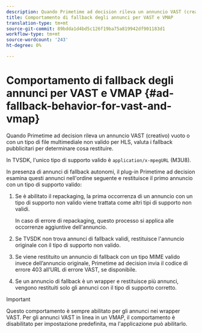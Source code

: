 ```yaml
---
description: Quando Primetime ad decision rileva un annuncio VAST (creativo) vuoto o con un tipo di file multimediale non valido per HLS, valuta i fallback pubblicitari per determinare cosa restituire.
title: Comportamento di fallback degli annunci per VAST e VMAP
translation-type: tm+mt
source-git-commit: 89bdda1d4bd5c126f19ba75a819942df901183d1
workflow-type: tm+mt
source-wordcount: '243'
ht-degree: 0%

---
```



# Comportamento di fallback degli annunci per VAST e VMAP {#ad-fallback-behavior-for-vast-and-vmap}

Quando Primetime ad decision rileva un annuncio VAST (creativo) vuoto o con un tipo di file multimediale non valido per HLS, valuta i fallback pubblicitari per determinare cosa restituire.

<!--<a id="section_9F60AF00CE9645848EAAF8C06A9E426B"></a>-->

In TVSDK, l&#39;unico tipo di supporto valido è `application/x-mpegURL` (M3U8).

In presenza di annunci di fallback autonomi, il plug-in Primetime ad decision esamina questi annunci nell&#39;ordine seguente e restituisce il primo annuncio con un tipo di supporto valido:

1. Se è abilitato il repackaging, la prima occorrenza di un annuncio con un tipo di supporto non valido viene trattata come altri tipi di supporto non validi.

   In caso di errore di repackaging, questo processo si applica alle occorrenze aggiuntive dell&#39;annuncio.
1. Se TVSDK non trova annunci di fallback validi, restituisce l&#39;annuncio originale con il tipo di supporto non valido.
1. Se viene restituito un annuncio di fallback con un tipo MIME valido invece dell’annuncio originale, Primetime ad decision invia il codice di errore 403 all’URL di errore VAST, se disponibile.
1. Se un annuncio di fallback è un wrapper e restituisce più annunci, vengono restituiti solo gli annunci con il tipo di supporto corretto.

>[!IMPORTANT]
>
>Questo comportamento è sempre abilitato per gli annunci nei wrapper VAST. Per gli annunci VAST in linea in un VMAP, il comportamento è disabilitato per impostazione predefinita, ma l&#39;applicazione può abilitarlo.